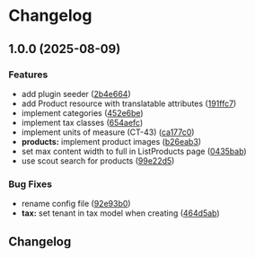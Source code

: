 # Changelog

## 1.0.0 (2025-08-09)


### Features

* add plugin seeder ([2b4e664](https://github.com/KilianTrunk/eclipsephp-catalogue-plugin/commit/2b4e66491264b506a03a306963e91983b9ce2ef2))
* add Product resource with translatable attributes ([191ffc7](https://github.com/KilianTrunk/eclipsephp-catalogue-plugin/commit/191ffc7b367afd7204f8426984c1013f32215e59))
* implement categories ([452e6be](https://github.com/KilianTrunk/eclipsephp-catalogue-plugin/commit/452e6be0254cd55f848752019cb46a15b31abb8f))
* implement tax classes ([654aefc](https://github.com/KilianTrunk/eclipsephp-catalogue-plugin/commit/654aefc4270c0a7ab1481f3e9c99477d4c777b98))
* implement units of measure (CT-43) ([ca177c0](https://github.com/KilianTrunk/eclipsephp-catalogue-plugin/commit/ca177c0421ebd64831b92d89a641b0b3e0a1712f))
* **products:** implement product images ([b26eab3](https://github.com/KilianTrunk/eclipsephp-catalogue-plugin/commit/b26eab329209ae97e8d6647ce996db15aae81cbb))
* set max content width to full in ListProducts page ([0435bab](https://github.com/KilianTrunk/eclipsephp-catalogue-plugin/commit/0435bab1301a088744dc2a1e14f342c039cd0922))
* use scout search for products ([99e22d5](https://github.com/KilianTrunk/eclipsephp-catalogue-plugin/commit/99e22d55a3646407dbedebf8fbbf959e443431b3))


### Bug Fixes

* rename config file ([92e93b0](https://github.com/KilianTrunk/eclipsephp-catalogue-plugin/commit/92e93b024abbcb10c37b622ca47315cf1e62792f))
* **tax:** set tenant in tax model when creating ([464d5ab](https://github.com/KilianTrunk/eclipsephp-catalogue-plugin/commit/464d5ab1061dad0bd05e6ebbf3c03619bab8c99f))

## Changelog
